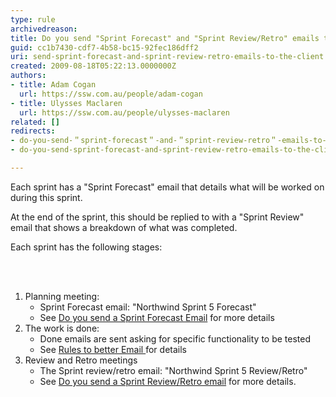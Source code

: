 ```yaml
---
type: rule
archivedreason: 
title: Do you send "Sprint Forecast" and "Sprint Review/Retro" emails to the client?
guid: cc1b7430-cdf7-4b58-bc15-92fec186dff2
uri: send-sprint-forecast-and-sprint-review-retro-emails-to-the-client
created: 2009-08-18T05:22:13.0000000Z
authors:
- title: Adam Cogan
  url: https://ssw.com.au/people/adam-cogan
- title: Ulysses Maclaren
  url: https://ssw.com.au/people/ulysses-maclaren
related: []
redirects:
- do-you-send-＂sprint-forecast＂-and-＂sprint-review-retro＂-emails-to-the-client
- do-you-send-sprint-forecast-and-sprint-review-retro-emails-to-the-client

---
```



<p>Each sprint has a &quot;Sprint&#160;Forecast&quot; email that details what will be worked on during this sprint. </p>
<p>At the end of the sprint, this should be replied to with a &quot;Sprint Review&quot; email that shows a breakdown of what was completed.</p>
<p>Each sprint has the following stages&#58;</p>
<br><excerpt class='endintro'></excerpt><br>
<ol><li>Planning meeting&#58; <ul><li>Sprint Forecast email&#58; &quot;Northwind Sprint 5 Forecast&quot;</li>
<li>See <a href="/do-you-create-a-sprint-forecast-(aka-the-functionality-that-will-be-developed-during-the-sprint)">Do you send a Sprint Forecast Email</a>&#160;for more details</li></ul></li>
<li>The work is done&#58; <ul><li>Done emails are sent asking for specific functionality to be tested</li>
<li>See <a href="/Communication/RulesToBetterEmail">Rules to better Email </a>for details</li></ul></li>
<li>Review and Retro meetings <ul><li>The Sprint review/retro email&#58; &quot;Northwind Sprint 5 Review/Retro&quot;&#160;</li>
<li>See&#160;<a title="Do you send a Sprint Review/Retro email" href="/do-you-create-a-sprint-review-retro-email">Do you send a Sprint Review/Retro email</a>&#160;for more details.</li></ul></li></ol>


